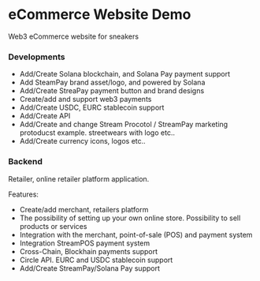 # eCommerce Website Demo

Web3 eCommerce website for sneakers


### Developments

- Add/Create Solana blockchain, and Solana Pay payment support
- Add SteamPay brand asset/logo, and powered by Solana
- Add/Create StreaPay payment button and brand designs
- Create/add and support web3 payments
- Add/Create USDC, EURC stablecoin support
- Add/Create API
- Add/Create and change Stream Procotol / StreamPay marketing protoducst example. streetwears with logo etc..
- Add/Create currency icons, logos etc..

### Backend

Retailer, online retailer platform application.

Features:

- Create/add merchant, retailers platform
- The possibility of setting up your own online store. Possibility to sell products or services
- Integration with the merchant, point-of-sale (POS) and payment system
- Integration StreamPOS payment system
- Cross-Chain, Blockhain payments support
- Circle API. EURC and USDC stablecoin support
- Add/Create StreamPay/Solana Pay support
